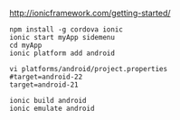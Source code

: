 http://ionicframework.com/getting-started/

```
npm install -g cordova ionic
ionic start myApp sidemenu
cd myApp
ionic platform add android

vi platforms/android/project.properties
#target=android-22
target=android-21

ionic build android
ionic emulate android
```